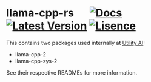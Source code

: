 # llama-cpp-rs &emsp; [![Docs]][docs.rs] [![Latest Version]][crates.io] [![Lisence]][crates.io]

[Docs]: https://img.shields.io/docsrs/llama-cpp-2.svg
[Latest Version]: https://img.shields.io/crates/v/llama-cpp-2.svg
[crates.io]: https://crates.io/crates/llama-cpp-2
[docs.rs]: https://docs.rs/llama-cpp-2
[Lisence]: https://img.shields.io/crates/l/llama-cpp-2.svg

This contains two packages used internally at [Utility AI](https://utilityai.ca/):

- llama-cpp-2 
- llama-cpp-sys-2

See their respective READMEs for more information.
